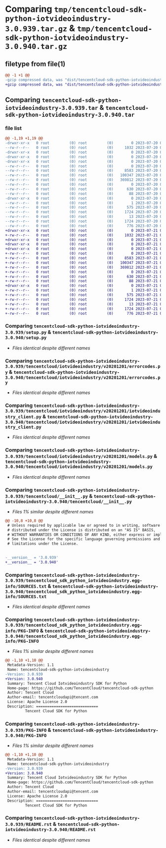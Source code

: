 # Comparing `tmp/tencentcloud-sdk-python-iotvideoindustry-3.0.939.tar.gz` & `tmp/tencentcloud-sdk-python-iotvideoindustry-3.0.940.tar.gz`

## filetype from file(1)

```diff
@@ -1 +1 @@
-gzip compressed data, was "dist/tencentcloud-sdk-python-iotvideoindustry-3.0.939.tar", last modified: Thu Jul 20 00:26:23 2023, max compression
+gzip compressed data, was "dist/tencentcloud-sdk-python-iotvideoindustry-3.0.940.tar", last modified: Fri Jul 21 00:44:35 2023, max compression
```

## Comparing `tencentcloud-sdk-python-iotvideoindustry-3.0.939.tar` & `tencentcloud-sdk-python-iotvideoindustry-3.0.940.tar`

### file list

```diff
@@ -1,19 +1,19 @@
-drwxr-xr-x   0 root         (0) root         (0)        0 2023-07-20 00:26:23.000000 tencentcloud-sdk-python-iotvideoindustry-3.0.939/
--rw-r--r--   0 root         (0) root         (0)     1032 2023-07-20 00:26:22.000000 tencentcloud-sdk-python-iotvideoindustry-3.0.939/setup.py
-drwxr-xr-x   0 root         (0) root         (0)        0 2023-07-20 00:26:23.000000 tencentcloud-sdk-python-iotvideoindustry-3.0.939/tencentcloud/
-drwxr-xr-x   0 root         (0) root         (0)        0 2023-07-20 00:26:23.000000 tencentcloud-sdk-python-iotvideoindustry-3.0.939/tencentcloud/iotvideoindustry/
-drwxr-xr-x   0 root         (0) root         (0)        0 2023-07-20 00:26:23.000000 tencentcloud-sdk-python-iotvideoindustry-3.0.939/tencentcloud/iotvideoindustry/v20201201/
--rw-r--r--   0 root         (0) root         (0)        0 2023-07-20 00:26:22.000000 tencentcloud-sdk-python-iotvideoindustry-3.0.939/tencentcloud/iotvideoindustry/v20201201/__init__.py
--rw-r--r--   0 root         (0) root         (0)     8583 2023-07-20 00:26:22.000000 tencentcloud-sdk-python-iotvideoindustry-3.0.939/tencentcloud/iotvideoindustry/v20201201/errorcodes.py
--rw-r--r--   0 root         (0) root         (0)   100347 2023-07-20 00:26:22.000000 tencentcloud-sdk-python-iotvideoindustry-3.0.939/tencentcloud/iotvideoindustry/v20201201/iotvideoindustry_client.py
--rw-r--r--   0 root         (0) root         (0)   369812 2023-07-20 00:26:22.000000 tencentcloud-sdk-python-iotvideoindustry-3.0.939/tencentcloud/iotvideoindustry/v20201201/models.py
--rw-r--r--   0 root         (0) root         (0)        0 2023-07-20 00:26:22.000000 tencentcloud-sdk-python-iotvideoindustry-3.0.939/tencentcloud/iotvideoindustry/__init__.py
--rw-r--r--   0 root         (0) root         (0)      630 2023-07-20 00:26:22.000000 tencentcloud-sdk-python-iotvideoindustry-3.0.939/tencentcloud/__init__.py
--rw-r--r--   0 root         (0) root         (0)       88 2023-07-20 00:26:23.000000 tencentcloud-sdk-python-iotvideoindustry-3.0.939/setup.cfg
-drwxr-xr-x   0 root         (0) root         (0)        0 2023-07-20 00:26:23.000000 tencentcloud-sdk-python-iotvideoindustry-3.0.939/tencentcloud_sdk_python_iotvideoindustry.egg-info/
--rw-r--r--   0 root         (0) root         (0)        1 2023-07-20 00:26:23.000000 tencentcloud-sdk-python-iotvideoindustry-3.0.939/tencentcloud_sdk_python_iotvideoindustry.egg-info/dependency_links.txt
--rw-r--r--   0 root         (0) root         (0)      575 2023-07-20 00:26:23.000000 tencentcloud-sdk-python-iotvideoindustry-3.0.939/tencentcloud_sdk_python_iotvideoindustry.egg-info/SOURCES.txt
--rw-r--r--   0 root         (0) root         (0)     1724 2023-07-20 00:26:23.000000 tencentcloud-sdk-python-iotvideoindustry-3.0.939/tencentcloud_sdk_python_iotvideoindustry.egg-info/PKG-INFO
--rw-r--r--   0 root         (0) root         (0)       13 2023-07-20 00:26:23.000000 tencentcloud-sdk-python-iotvideoindustry-3.0.939/tencentcloud_sdk_python_iotvideoindustry.egg-info/top_level.txt
--rw-r--r--   0 root         (0) root         (0)     1724 2023-07-20 00:26:23.000000 tencentcloud-sdk-python-iotvideoindustry-3.0.939/PKG-INFO
--rw-r--r--   0 root         (0) root         (0)      776 2023-07-20 00:26:22.000000 tencentcloud-sdk-python-iotvideoindustry-3.0.939/README.rst
+drwxr-xr-x   0 root         (0) root         (0)        0 2023-07-21 00:44:35.000000 tencentcloud-sdk-python-iotvideoindustry-3.0.940/
+-rw-r--r--   0 root         (0) root         (0)     1032 2023-07-21 00:44:35.000000 tencentcloud-sdk-python-iotvideoindustry-3.0.940/setup.py
+drwxr-xr-x   0 root         (0) root         (0)        0 2023-07-21 00:44:35.000000 tencentcloud-sdk-python-iotvideoindustry-3.0.940/tencentcloud/
+drwxr-xr-x   0 root         (0) root         (0)        0 2023-07-21 00:44:35.000000 tencentcloud-sdk-python-iotvideoindustry-3.0.940/tencentcloud/iotvideoindustry/
+drwxr-xr-x   0 root         (0) root         (0)        0 2023-07-21 00:44:35.000000 tencentcloud-sdk-python-iotvideoindustry-3.0.940/tencentcloud/iotvideoindustry/v20201201/
+-rw-r--r--   0 root         (0) root         (0)        0 2023-07-21 00:44:35.000000 tencentcloud-sdk-python-iotvideoindustry-3.0.940/tencentcloud/iotvideoindustry/v20201201/__init__.py
+-rw-r--r--   0 root         (0) root         (0)     8583 2023-07-21 00:44:35.000000 tencentcloud-sdk-python-iotvideoindustry-3.0.940/tencentcloud/iotvideoindustry/v20201201/errorcodes.py
+-rw-r--r--   0 root         (0) root         (0)   100347 2023-07-21 00:44:35.000000 tencentcloud-sdk-python-iotvideoindustry-3.0.940/tencentcloud/iotvideoindustry/v20201201/iotvideoindustry_client.py
+-rw-r--r--   0 root         (0) root         (0)   369812 2023-07-21 00:44:35.000000 tencentcloud-sdk-python-iotvideoindustry-3.0.940/tencentcloud/iotvideoindustry/v20201201/models.py
+-rw-r--r--   0 root         (0) root         (0)        0 2023-07-21 00:44:35.000000 tencentcloud-sdk-python-iotvideoindustry-3.0.940/tencentcloud/iotvideoindustry/__init__.py
+-rw-r--r--   0 root         (0) root         (0)      630 2023-07-21 00:44:35.000000 tencentcloud-sdk-python-iotvideoindustry-3.0.940/tencentcloud/__init__.py
+-rw-r--r--   0 root         (0) root         (0)       88 2023-07-21 00:44:35.000000 tencentcloud-sdk-python-iotvideoindustry-3.0.940/setup.cfg
+drwxr-xr-x   0 root         (0) root         (0)        0 2023-07-21 00:44:35.000000 tencentcloud-sdk-python-iotvideoindustry-3.0.940/tencentcloud_sdk_python_iotvideoindustry.egg-info/
+-rw-r--r--   0 root         (0) root         (0)        1 2023-07-21 00:44:35.000000 tencentcloud-sdk-python-iotvideoindustry-3.0.940/tencentcloud_sdk_python_iotvideoindustry.egg-info/dependency_links.txt
+-rw-r--r--   0 root         (0) root         (0)      575 2023-07-21 00:44:35.000000 tencentcloud-sdk-python-iotvideoindustry-3.0.940/tencentcloud_sdk_python_iotvideoindustry.egg-info/SOURCES.txt
+-rw-r--r--   0 root         (0) root         (0)     1724 2023-07-21 00:44:35.000000 tencentcloud-sdk-python-iotvideoindustry-3.0.940/tencentcloud_sdk_python_iotvideoindustry.egg-info/PKG-INFO
+-rw-r--r--   0 root         (0) root         (0)       13 2023-07-21 00:44:35.000000 tencentcloud-sdk-python-iotvideoindustry-3.0.940/tencentcloud_sdk_python_iotvideoindustry.egg-info/top_level.txt
+-rw-r--r--   0 root         (0) root         (0)     1724 2023-07-21 00:44:35.000000 tencentcloud-sdk-python-iotvideoindustry-3.0.940/PKG-INFO
+-rw-r--r--   0 root         (0) root         (0)      776 2023-07-21 00:44:35.000000 tencentcloud-sdk-python-iotvideoindustry-3.0.940/README.rst
```

### Comparing `tencentcloud-sdk-python-iotvideoindustry-3.0.939/setup.py` & `tencentcloud-sdk-python-iotvideoindustry-3.0.940/setup.py`

 * *Files identical despite different names*

### Comparing `tencentcloud-sdk-python-iotvideoindustry-3.0.939/tencentcloud/iotvideoindustry/v20201201/errorcodes.py` & `tencentcloud-sdk-python-iotvideoindustry-3.0.940/tencentcloud/iotvideoindustry/v20201201/errorcodes.py`

 * *Files identical despite different names*

### Comparing `tencentcloud-sdk-python-iotvideoindustry-3.0.939/tencentcloud/iotvideoindustry/v20201201/iotvideoindustry_client.py` & `tencentcloud-sdk-python-iotvideoindustry-3.0.940/tencentcloud/iotvideoindustry/v20201201/iotvideoindustry_client.py`

 * *Files identical despite different names*

### Comparing `tencentcloud-sdk-python-iotvideoindustry-3.0.939/tencentcloud/iotvideoindustry/v20201201/models.py` & `tencentcloud-sdk-python-iotvideoindustry-3.0.940/tencentcloud/iotvideoindustry/v20201201/models.py`

 * *Files identical despite different names*

### Comparing `tencentcloud-sdk-python-iotvideoindustry-3.0.939/tencentcloud/__init__.py` & `tencentcloud-sdk-python-iotvideoindustry-3.0.940/tencentcloud/__init__.py`

 * *Files 1% similar despite different names*

```diff
@@ -10,8 +10,8 @@
 # Unless required by applicable law or agreed to in writing, software
 # distributed under the License is distributed on an "AS IS" BASIS,
 # WITHOUT WARRANTIES OR CONDITIONS OF ANY KIND, either express or implied.
 # See the License for the specific language governing permissions and
 # limitations under the License.
 
 
-__version__ = '3.0.939'
+__version__ = '3.0.940'
```

### Comparing `tencentcloud-sdk-python-iotvideoindustry-3.0.939/tencentcloud_sdk_python_iotvideoindustry.egg-info/SOURCES.txt` & `tencentcloud-sdk-python-iotvideoindustry-3.0.940/tencentcloud_sdk_python_iotvideoindustry.egg-info/SOURCES.txt`

 * *Files identical despite different names*

### Comparing `tencentcloud-sdk-python-iotvideoindustry-3.0.939/tencentcloud_sdk_python_iotvideoindustry.egg-info/PKG-INFO` & `tencentcloud-sdk-python-iotvideoindustry-3.0.940/tencentcloud_sdk_python_iotvideoindustry.egg-info/PKG-INFO`

 * *Files 1% similar despite different names*

```diff
@@ -1,10 +1,10 @@
 Metadata-Version: 1.1
 Name: tencentcloud-sdk-python-iotvideoindustry
-Version: 3.0.939
+Version: 3.0.940
 Summary: Tencent Cloud Iotvideoindustry SDK for Python
 Home-page: https://github.com/TencentCloud/tencentcloud-sdk-python
 Author: Tencent Cloud
 Author-email: tencentcloudapi@tencent.com
 License: Apache License 2.0
 Description: ============================
         Tencent Cloud SDK for Python
```

### Comparing `tencentcloud-sdk-python-iotvideoindustry-3.0.939/PKG-INFO` & `tencentcloud-sdk-python-iotvideoindustry-3.0.940/PKG-INFO`

 * *Files 1% similar despite different names*

```diff
@@ -1,10 +1,10 @@
 Metadata-Version: 1.1
 Name: tencentcloud-sdk-python-iotvideoindustry
-Version: 3.0.939
+Version: 3.0.940
 Summary: Tencent Cloud Iotvideoindustry SDK for Python
 Home-page: https://github.com/TencentCloud/tencentcloud-sdk-python
 Author: Tencent Cloud
 Author-email: tencentcloudapi@tencent.com
 License: Apache License 2.0
 Description: ============================
         Tencent Cloud SDK for Python
```

### Comparing `tencentcloud-sdk-python-iotvideoindustry-3.0.939/README.rst` & `tencentcloud-sdk-python-iotvideoindustry-3.0.940/README.rst`

 * *Files identical despite different names*


